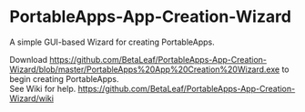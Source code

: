 # PortableApps-App-Creation-Wizard
A simple GUI-based Wizard for creating PortableApps.   
   
Download https://github.com/BetaLeaf/PortableApps-App-Creation-Wizard/blob/master/PortableApps%20App%20Creation%20Wizard.exe to begin creating PortableApps.   
See Wiki for help. https://github.com/BetaLeaf/PortableApps-App-Creation-Wizard/wiki   
